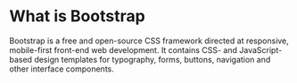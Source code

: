 # What is Bootstrap

Bootstrap is a free and open-source CSS framework directed at responsive, mobile-first front-end web development. It contains CSS- and JavaScript-based design templates for typography, forms, buttons, navigation and other interface components.
